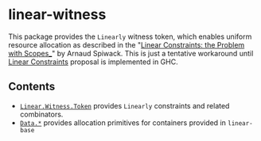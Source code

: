 # linear-witness

This package provides the `Linearly` witness token, which enables uniform resource allocation as described in the "[Linear Constraints: the Problem with Scopes_](https://www.tweag.io/blog/2023-03-23-linear-constraints-linearly/)" by Arnaud Spiwack.
This is just a tentative workaround until [Linear Constraints](https://github.com/ghc-proposals/ghc-proposals/pull/621) proposal is implemented in GHC.

## Contents

- [`Linear.Witness.Token`](./src/Linear/Witness/Token.hs) provides `Linearly` constraints and related combinators.
- [`Data.*`](./src/Data) provides allocation primitives for containers provided in `linear-base`

